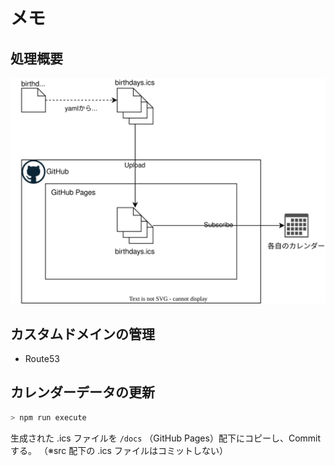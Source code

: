# メモ

## 処理概要

![overview](overview.drawio.svg)

## カスタムドメインの管理

- Route53

## カレンダーデータの更新

```sh
> npm run execute
```

生成された .ics ファイルを `/docs` （GitHub Pages）配下にコピーし、Commit する。
（※src 配下の .ics ファイルはコミットしない）
